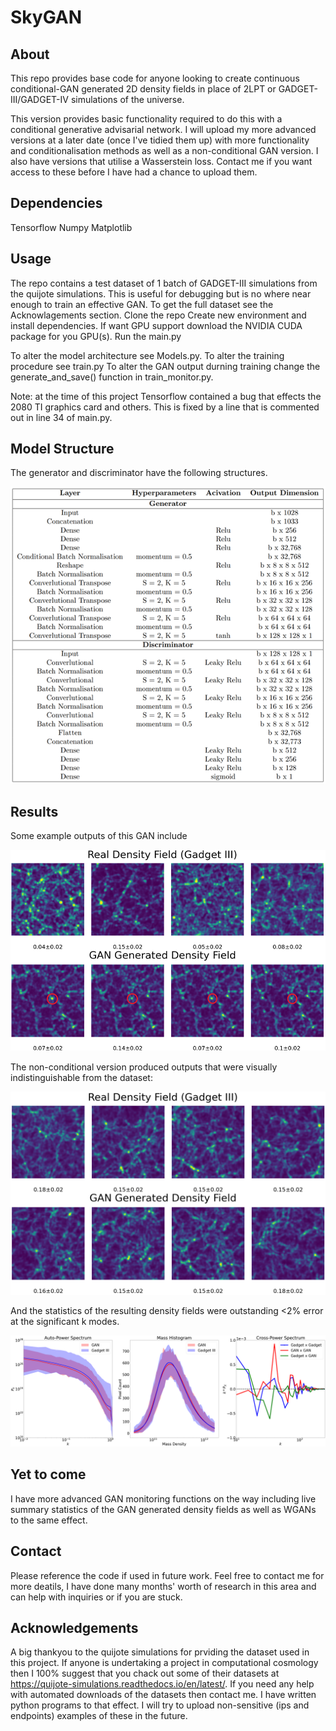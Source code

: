 # SkyGAN

## About 
This repo provides base code for anyone looking to create continuous conditional-GAN generated 2D density fields in place of 2LPT or GADGET-III/GADGET-IV simulations of the universe. 

This version provides basic functionality required to do this with a conditional generative advisarial network. I will upload my more advanced versions at a later date (once I've tidied them up) with more functionality and conditionalisation methods as well as a non-conditional GAN version. I also have versions that utilise a Wasserstein loss. Contact me if you want access to these before I have had a chance to upload them.

## Dependencies
Tensorflow 
Numpy
Matplotlib

## Usage
The repo contains a test dataset of 1 batch of GADGET-III simulations from the quijote simulations. This is useful for debugging but is no where near enough to train an effective GAN. To get the full dataset see the Acknowlagements section. 
Clone the repo
Create new environment and install dependencies. If want GPU support download the NVIDIA CUDA package for you GPU(s).
Run the main.py 

To alter the model architecture see Models.py.
To alter the training procedure see train.py
To alter the GAN output durning training change the generate_and_save() function in train_monitor.py.

Note: at the time of this project Tensorflow contained a bug that effects the 2080 TI graphics card and others. This is fixed by a line that is commented out in line 
34 of main.py. 
## Model Structure 
The generator and discriminator have the following structures.


![](images/Model_Table.png)


## Results 
Some example outputs of this GAN include

![](images/cGAN_output.png)


The non-conditional version produced outputs that were visually indistinguishable from the dataset:

![](images/GAN_output.png)

And the statistics of the resulting density fields were outstanding <2% error at the significant k modes. 

![](images/GAN_Stats.png)


## Yet to come

I have more advanced GAN monitoring functions on the way including live summary statistics of the GAN generated density fields as well as WGANs to the same effect.

## Contact
Please reference the code if used in future work. Feel free to contact me for more deatils, I have done many months' worth of research in this area and can help with inquiries or if you are stuck. 

## Acknowledgements

A big thankyou to the quijote simulations for prviding the dataset used in this project. If anyone is undertaking a project in computational cosmology then I 100% suggest that you chack out some of their datasets at https://quijote-simulations.readthedocs.io/en/latest/. If you need any help with automated downloads of the datasets then contact me. I have written python programs to that effect. I will try to upload non-sensitive (ips and endpoints) examples of these in the future. 

